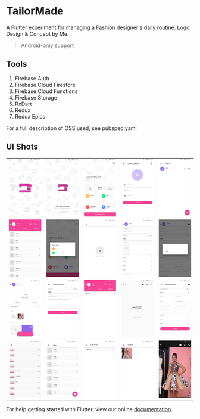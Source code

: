 # TailorMade

A Flutter experiment for managing a Fashion designer's daily routine. Logo, Design & Concept by Me.

> Android-only support

## Tools

1.  Firebase Auth
2.  Firebase Cloud Firestore
3.  Firebase Cloud Functions
4.  Firebase Storage
5.  RxDart
6.  Redux
7.  Redux Epics

For a full description of OSS used, see pubspec.yaml

## UI Shots

<div style="text-align: center">
  <table>
    <tr>
      <td style="text-align: center">
        <img src="./screenshots/ss01.png" width="200" />
      </td>
      <td style="text-align: center">
        <img src="./screenshots/ss02.png" width="200" />
      </td>
      <td style="text-align: center">
        <img src="./screenshots/ss03.png" width="200" />
      </td>
      <td style="text-align: center">
        <img src="./screenshots/ss04.png" width="200" />
      </td>
      <td style="text-align: center">
        <img src="./screenshots/ss05.png" width="200" />
      </td>
    </tr>
    <tr>
      <td style="text-align: center">
        <img src="./screenshots/ss06.png" width="200" />
      </td>
      <td style="text-align: center">
        <img src="./screenshots/ss07.png" width="200" />
      </td>
      <td style="text-align: center">
        <img src="./screenshots/ss08.png" width="200" />
      </td>
      <td style="text-align: center">
        <img src="./screenshots/ss09.png" width="200" />
      </td>
      <td style="text-align: center">
        <img src="./screenshots/ss10.png" width="200" />
      </td>
    </tr>
    <tr>
      <td style="text-align: center">
        <img src="./screenshots/ss11.png" width="200" />
      </td>
      <td style="text-align: center">
        <img src="./screenshots/ss12.png" width="200" />
      </td>
      <td style="text-align: center">
        <img src="./screenshots/ss13.png" width="200" />
      </td>
      <td style="text-align: center">
        <img src="./screenshots/ss14.png" width="200" />
      </td>
      <td style="text-align: center">
        <img src="./screenshots/ss15.png" width="200" />
      </td>
    </tr>
    <tr>
      <td style="text-align: center">
        <img src="./screenshots/ss16.png" width="200" />
      </td>
      <td style="text-align: center">
        <img src="./screenshots/ss17.png" width="200" />
      </td>
      <td style="text-align: center">
        <img src="./screenshots/ss18.png" width="200" />
      </td>
      <td style="text-align: center">
        <img src="./screenshots/ss19.png" width="200" />
      </td>
      <td style="text-align: center">
        <img src="./screenshots/ss20.png" width="200" />
      </td>
    </tr>
  </table>
</div>

For help getting started with Flutter, view our online
[documentation](https://flutter.io/).
